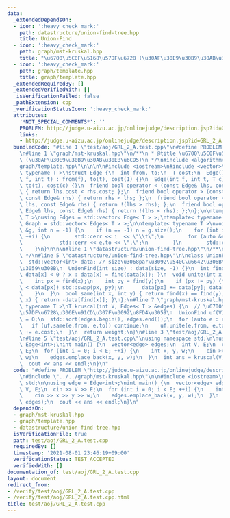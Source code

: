 ```yaml
---
data:
  _extendedDependsOn:
  - icon: ':heavy_check_mark:'
    path: datastructure/union-find-tree.hpp
    title: Union-Find
  - icon: ':heavy_check_mark:'
    path: graph/mst-kruskal.hpp
    title: "\u6700\u5C0F\u5168\u57DF\u6728 (\u30AF\u30E9\u30B9\u30AB\u30EB\u6CD5)"
  - icon: ':heavy_check_mark:'
    path: graph/template.hpp
    title: graph/template.hpp
  _extendedRequiredBy: []
  _extendedVerifiedWith: []
  _isVerificationFailed: false
  _pathExtension: cpp
  _verificationStatusIcon: ':heavy_check_mark:'
  attributes:
    '*NOT_SPECIAL_COMMENTS*': ''
    PROBLEM: http://judge.u-aizu.ac.jp/onlinejudge/description.jsp?id=GRL_2_A
    links:
    - http://judge.u-aizu.ac.jp/onlinejudge/description.jsp?id=GRL_2_A
  bundledCode: "#line 1 \"test/aoj/GRL_2_A.test.cpp\"\n#define PROBLEM \"http://judge.u-aizu.ac.jp/onlinejudge/description.jsp?id=GRL_2_A\"\
    \n#line 1 \"graph/mst-kruskal.hpp\"\n/**\n * @title \u6700\u5C0F\u5168\u57DF\u6728\
    \ (\u30AF\u30E9\u30B9\u30AB\u30EB\u6CD5)\n */\n#include <algorithm>\n#line 1 \"\
    graph/template.hpp\"\n\n\n\n#include <iostream>\n#include <vector>\n\ntemplate<\
    \ typename T >\nstruct Edge {\n  int from, to;\n  T cost;\n  Edge() {}\n  Edge(int\
    \ f, int t) : from(f), to(t), cost(1) {}\n  Edge(int f, int t, T c) : from(f),\
    \ to(t), cost(c) {}\n  friend bool operator < (const Edge& lhs, const Edge& rhs)\
    \ { return lhs.cost < rhs.cost; };\n  friend bool operator > (const Edge& lhs,\
    \ const Edge& rhs) { return rhs < lhs; };\n  friend bool operator <= (const Edge&\
    \ lhs, const Edge& rhs) { return !(lhs > rhs); };\n  friend bool operator >= (const\
    \ Edge& lhs, const Edge& rhs) { return !(lhs < rhs); };\n};\n\ntemplate< typename\
    \ T >\nusing Edges = std::vector< Edge< T > >;\ntemplate< typename T >\nusing\
    \ Graph = std::vector< Edges< T > >;\n\ntemplate< typename T >\nvoid debug(Graph<T>\
    \ &g, int n = -1) {\n    if (n == -1) n = g.size();\n    for (int i = 0; i < n;\
    \ ++i) {\n        std::cerr << i  << \"\\t\";\n        for (auto &e: g[i]) {\n\
    \            std::cerr << e.to << \",\";\n        }\n        std::cerr << std::endl;\n\
    \    }\n}\n\n\n#line 1 \"datastructure/union-find-tree.hpp\"\n/**\n * @title Union-Find\n\
    \ */\n#line 5 \"datastructure/union-find-tree.hpp\"\n\nclass UnionFind {\npublic:\n\
    \  std::vector<int> data; // size\u3068par\u3092\u540C\u6642\u306B\u7BA1\u7406\
    \u3059\u308B\n  UnionFind(int size) : data(size, -1) {}\n  int find(int x) { return\
    \ data[x] < 0 ? x : data[x] = find(data[x]); }\n  void unite(int x, int y) {\n\
    \    int px = find(x);\n    int py = find(y);\n    if (px != py) {\n      if (data[py]\
    \ < data[px]) std::swap(px, py);\n      data[px] += data[py]; data[py] = px;\n\
    \    }\n  }\n  bool same(int x, int y) { return find(x) == find(y); }\n  int size(int\
    \ x) { return -data[find(x)]; }\n};\n#line 7 \"graph/mst-kruskal.hpp\"\n\ntemplate<\
    \ typename T >\nT kruscal(int V, Edges< T > &edges) {\n  // \u6700\u5C0F\u5168\
    \u57DF\u6728\u306E\u91CD\u307F\u3092\u8FD4\u3059\n  UnionFind uf(V);\n  T weight\
    \ = 0;\n  std::sort(edges.begin(), edges.end());\n  for (auto e : edges) {\n \
    \   if (uf.same(e.from, e.to)) continue;\n    uf.unite(e.from, e.to);\n    weight\
    \ += e.cost;\n  }\n  return weight;\n}\n#line 3 \"test/aoj/GRL_2_A.test.cpp\"\n\
    \n#line 5 \"test/aoj/GRL_2_A.test.cpp\"\nusing namespace std;\n\nusing edge =\
    \ Edge<int>;\nint main() {\n  vector<edge> edges;\n  int V, E;\n  cin >> V >>\
    \ E;\n  for (int i = 0; i < E; ++i) {\n    int x, y, w;\n    cin >> x >> y >>\
    \ w;\n    edges.emplace_back(x, y, w);\n  }\n  int ans = kruscal(V, edges);\n\
    \  cout << ans << endl;\n}\n"
  code: "#define PROBLEM \"http://judge.u-aizu.ac.jp/onlinejudge/description.jsp?id=GRL_2_A\"\
    \n#include \"../../graph/mst-kruskal.hpp\"\n\n#include <iostream>\nusing namespace\
    \ std;\n\nusing edge = Edge<int>;\nint main() {\n  vector<edge> edges;\n  int\
    \ V, E;\n  cin >> V >> E;\n  for (int i = 0; i < E; ++i) {\n    int x, y, w;\n\
    \    cin >> x >> y >> w;\n    edges.emplace_back(x, y, w);\n  }\n  int ans = kruscal(V,\
    \ edges);\n  cout << ans << endl;\n}\n"
  dependsOn:
  - graph/mst-kruskal.hpp
  - graph/template.hpp
  - datastructure/union-find-tree.hpp
  isVerificationFile: true
  path: test/aoj/GRL_2_A.test.cpp
  requiredBy: []
  timestamp: '2021-08-01 23:46:19+09:00'
  verificationStatus: TEST_ACCEPTED
  verifiedWith: []
documentation_of: test/aoj/GRL_2_A.test.cpp
layout: document
redirect_from:
- /verify/test/aoj/GRL_2_A.test.cpp
- /verify/test/aoj/GRL_2_A.test.cpp.html
title: test/aoj/GRL_2_A.test.cpp
---
```

